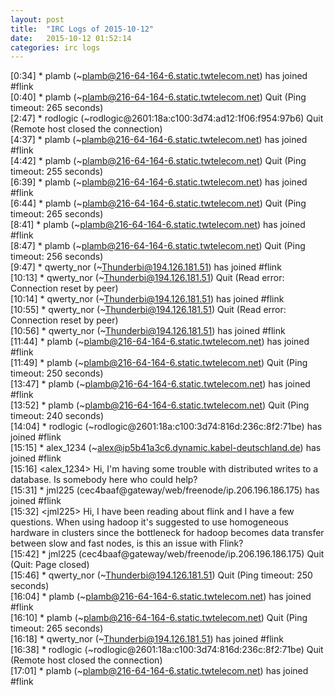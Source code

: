 ```yaml
---
layout: post
title:  "IRC Logs of 2015-10-12"
date:   2015-10-12 01:52:14
categories: irc logs
---
```

<span class="irc-date">[0:34]</span> <span class="irc-green">* plamb (~plamb@216-64-164-6.static.twtelecom.net) has joined #flink</span><br />
<span class="irc-date">[0:40]</span> <span class="irc-navy">* plamb (~plamb@216-64-164-6.static.twtelecom.net) Quit (Ping timeout: 265 seconds)</span><br />
<span class="irc-date">[2:47]</span> <span class="irc-navy">* rodlogic (~rodlogic@2601:18a:c100:3d74:ad12:1f06:f954:97b6) Quit (Remote host closed the connection)</span><br />
<span class="irc-date">[4:37]</span> <span class="irc-green">* plamb (~plamb@216-64-164-6.static.twtelecom.net) has joined #flink</span><br />
<span class="irc-date">[4:42]</span> <span class="irc-navy">* plamb (~plamb@216-64-164-6.static.twtelecom.net) Quit (Ping timeout: 255 seconds)</span><br />
<span class="irc-date">[6:39]</span> <span class="irc-green">* plamb (~plamb@216-64-164-6.static.twtelecom.net) has joined #flink</span><br />
<span class="irc-date">[6:44]</span> <span class="irc-navy">* plamb (~plamb@216-64-164-6.static.twtelecom.net) Quit (Ping timeout: 265 seconds)</span><br />
<span class="irc-date">[8:41]</span> <span class="irc-green">* plamb (~plamb@216-64-164-6.static.twtelecom.net) has joined #flink</span><br />
<span class="irc-date">[8:47]</span> <span class="irc-navy">* plamb (~plamb@216-64-164-6.static.twtelecom.net) Quit (Ping timeout: 256 seconds)</span><br />
<span class="irc-date">[9:47]</span> <span class="irc-green">* qwerty_nor (~Thunderbi@194.126.181.51) has joined #flink</span><br />
<span class="irc-date">[10:13]</span> <span class="irc-navy">* qwerty_nor (~Thunderbi@194.126.181.51) Quit (Read error: Connection reset by peer)</span><br />
<span class="irc-date">[10:14]</span> <span class="irc-green">* qwerty_nor (~Thunderbi@194.126.181.51) has joined #flink</span><br />
<span class="irc-date">[10:55]</span> <span class="irc-navy">* qwerty_nor (~Thunderbi@194.126.181.51) Quit (Read error: Connection reset by peer)</span><br />
<span class="irc-date">[10:56]</span> <span class="irc-green">* qwerty_nor (~Thunderbi@194.126.181.51) has joined #flink</span><br />
<span class="irc-date">[11:44]</span> <span class="irc-green">* plamb (~plamb@216-64-164-6.static.twtelecom.net) has joined #flink</span><br />
<span class="irc-date">[11:49]</span> <span class="irc-navy">* plamb (~plamb@216-64-164-6.static.twtelecom.net) Quit (Ping timeout: 250 seconds)</span><br />
<span class="irc-date">[13:47]</span> <span class="irc-green">* plamb (~plamb@216-64-164-6.static.twtelecom.net) has joined #flink</span><br />
<span class="irc-date">[13:52]</span> <span class="irc-navy">* plamb (~plamb@216-64-164-6.static.twtelecom.net) Quit (Ping timeout: 240 seconds)</span><br />
<span class="irc-date">[14:04]</span> <span class="irc-green">* rodlogic (~rodlogic@2601:18a:c100:3d74:816d:236c:8f2:71be) has joined #flink</span><br />
<span class="irc-date">[15:15]</span> <span class="irc-green">* alex_1234 (~alex@ip5b41a3c6.dynamic.kabel-deutschland.de) has joined #flink</span><br />
<span class="irc-date">[15:16]</span> <span class="irc-black">&lt;alex_1234&gt; Hi, I'm having some trouble with distributed writes to a database. Is somebody here who could help?</span><br />
<span class="irc-date">[15:31]</span> <span class="irc-green">* jml225 (cec4baaf@gateway/web/freenode/ip.206.196.186.175) has joined #flink</span><br />
<span class="irc-date">[15:32]</span> <span class="irc-black">&lt;jml225&gt; Hi, I have been reading about flink and I have a few questions. When using hadoop it's suggested to use homogeneous hardware in clusters since the bottleneck for hadoop becomes data transfer between slow and fast nodes, is this an issue with Flink?</span><br />
<span class="irc-date">[15:42]</span> <span class="irc-navy">* jml225 (cec4baaf@gateway/web/freenode/ip.206.196.186.175) Quit (Quit: Page closed)</span><br />
<span class="irc-date">[15:46]</span> <span class="irc-navy">* qwerty_nor (~Thunderbi@194.126.181.51) Quit (Ping timeout: 250 seconds)</span><br />
<span class="irc-date">[16:04]</span> <span class="irc-green">* plamb (~plamb@216-64-164-6.static.twtelecom.net) has joined #flink</span><br />
<span class="irc-date">[16:10]</span> <span class="irc-navy">* plamb (~plamb@216-64-164-6.static.twtelecom.net) Quit (Ping timeout: 265 seconds)</span><br />
<span class="irc-date">[16:18]</span> <span class="irc-green">* qwerty_nor (~Thunderbi@194.126.181.51) has joined #flink</span><br />
<span class="irc-date">[16:38]</span> <span class="irc-navy">* rodlogic (~rodlogic@2601:18a:c100:3d74:816d:236c:8f2:71be) Quit (Remote host closed the connection)</span><br />
<span class="irc-date">[17:01]</span> <span class="irc-green">* plamb (~plamb@216-64-164-6.static.twtelecom.net) has joined #flink</span><br />
